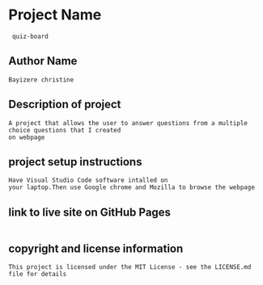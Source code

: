 # Project Name
~~~
 quiz-board
 ~~~
 ## Author Name
 ~~~
 Bayizere christine
 ~~~
 ## Description of project
 ~~~
 A project that allows the user to answer questions from a multiple choice questions that I created
 on webpage
 ~~~
 ## project setup instructions
 ~~~
 Have Visual Studio Code software intalled on 
 your laptop.Then use Google chrome and Mozilla to browse the webpage
 ~~~
 ## link to live site on GitHub Pages
 ~~~
 ~~~
 ## copyright and license information
 ~~~
 This project is licensed under the MIT License - see the LICENSE.md file for details




